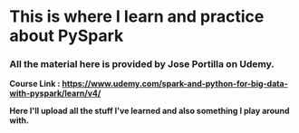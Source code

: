 # This is where I learn and practice about PySpark
### All the material here is provided by Jose Portilla on Udemy.
**Course Link : https://www.udemy.com/spark-and-python-for-big-data-with-pyspark/learn/v4/**

**Here I'll upload all the stuff I've learned and also something I play around with.**
